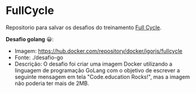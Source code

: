 # FullCycle

Repositorio para salvar os desafios do treinamento [Full Cycle](https://fullcycle.com.br/).

**Desafio golang**  😀:
 - Imagem: https://hub.docker.com/repository/docker/igorjs/fullcycle
 - Fonte: ./desafio-go
 - Descrição: O desafio foi criar uma imagem Docker utilizando a linguagem de programação GoLang com o objetivo de escrever a seguinte mensagem em tela       "Code.education Rocks!", mas a imagem não poderia ter mais de 2MB.
